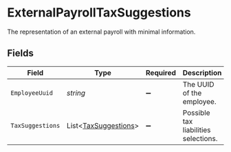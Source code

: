 # ExternalPayrollTaxSuggestions

The representation of an external payroll with minimal information.


## Fields

| Field                                                             | Type                                                              | Required                                                          | Description                                                       |
| ----------------------------------------------------------------- | ----------------------------------------------------------------- | ----------------------------------------------------------------- | ----------------------------------------------------------------- |
| `EmployeeUuid`                                                    | *string*                                                          | :heavy_minus_sign:                                                | The UUID of the employee.                                         |
| `TaxSuggestions`                                                  | List<[TaxSuggestions](../../Models/Components/TaxSuggestions.md)> | :heavy_minus_sign:                                                | Possible tax liabilities selections.                              |